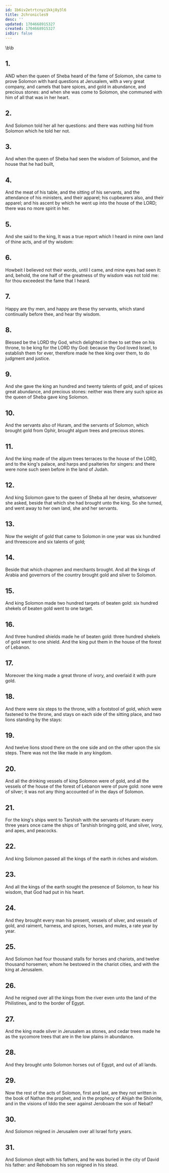 ```yaml
---
id: 1b6iv2etrtcnyz1kkj8y3l6
title: 2chronicles9
desc: ''
updated: 1704668915327
created: 1704668915327
isDir: false
---
```

\b\b
## 1.
AND when the queen of Sheba heard of the fame of Solomon, she came to prove Solomon with hard questions at Jerusalem, with a very great company, and camels that bare spices, and gold in abundance, and precious stones: and when she was come to Solomon, she communed with him of all that was in her heart.
## 2.
And Solomon told her all her questions: and there was nothing hid from Solomon which he told her not.
## 3.
And when the queen of Sheba had seen the wisdom of Solomon, and the house that he had built,
## 4.
And the meat of his table, and the sitting of his servants, and the attendance of his ministers, and their apparel; his cupbearers also, and their apparel; and his ascent by which he went up into the house of the LORD; there was no more spirit in her.
## 5.
And she said to the king, It was a true report which I heard in mine own land of thine acts, and of thy wisdom:
## 6.
Howbeit I believed not their words, until I came, and mine eyes had seen it: and, behold, the one half of the greatness of thy wisdom was not told me: for thou exceedest the fame that I heard.
## 7.
Happy are thy men, and happy are these thy servants, which stand continually before thee, and hear thy wisdom.
## 8.
Blessed be the LORD thy God, which delighted in thee to set thee on his throne, to be king for the LORD thy God: because thy God loved Israel, to establish them for ever, therefore made he thee king over them, to do judgment and justice.
## 9.
And she gave the king an hundred and twenty talents of gold, and of spices great abundance, and precious stones: neither was there any such spice as the queen of Sheba gave king Solomon.
## 10.
And the servants also of Huram, and the servants of Solomon, which brought gold from Ophir, brought algum trees and precious stones.
## 11.
And the king made of the algum trees terraces to the house of the LORD, and to the king's palace, and harps and psalteries for singers: and there were none such seen before in the land of Judah.
## 12.
And king Solomon gave to the queen of Sheba all her desire, whatsoever she asked, beside that which she had brought unto the king.  So she turned, and went away to her own land, she and her servants.
## 13.
Now the weight of gold that came to Solomon in one year was six hundred and threescore and six talents of gold;
## 14.
Beside that which chapmen and merchants brought.  And all the kings of Arabia and governors of the country brought gold and silver to Solomon.
## 15.
And king Solomon made two hundred targets of beaten gold: six hundred shekels of beaten gold went to one target.
## 16.
And three hundred shields made he of beaten gold: three hundred shekels of gold went to one shield.  And the king put them in the house of the forest of Lebanon.
## 17.
Moreover the king made a great throne of ivory, and overlaid it with pure gold.
## 18.
And there were six steps to the throne, with a footstool of gold, which were fastened to the throne, and stays on each side of the sitting place, and two lions standing by the stays:
## 19.
And twelve lions stood there on the one side and on the other upon the six steps.  There was not the like made in any kingdom.
## 20.
And all the drinking vessels of king Solomon were of gold, and all the vessels of the house of the forest of Lebanon were of pure gold: none were of silver; it was not any thing accounted of in the days of Solomon.
## 21.
For the king's ships went to Tarshish with the servants of Huram: every three years once came the ships of Tarshish bringing gold, and silver, ivory, and apes, and peacocks.
## 22.
And king Solomon passed all the kings of the earth in riches and wisdom.
## 23.
And all the kings of the earth sought the presence of Solomon, to hear his wisdom, that God had put in his heart.
## 24.
And they brought every man his present, vessels of silver, and vessels of gold, and raiment, harness, and spices, horses, and mules, a rate year by year.
## 25.
And Solomon had four thousand stalls for horses and chariots, and twelve thousand horsemen; whom he bestowed in the chariot cities, and with the king at Jerusalem.
## 26.
And he reigned over all the kings from the river even unto the land of the Philistines, and to the border of Egypt.
## 27.
And the king made silver in Jerusalem as stones, and cedar trees made he as the sycomore trees that are in the low plains in abundance.
## 28.
And they brought unto Solomon horses out of Egypt, and out of all lands.
## 29.
Now the rest of the acts of Solomon, first and last, are they not written in the book of Nathan the prophet, and in the prophecy of Ahijah the Shilonite, and in the visions of Iddo the seer against Jeroboam the son of Nebat?
## 30.
And Solomon reigned in Jerusalem over all Israel forty years.
## 31.
And Solomon slept with his fathers, and he was buried in the city of David his father: and Rehoboam his son reigned in his stead.
